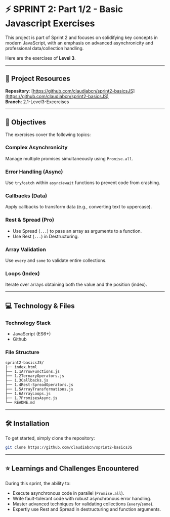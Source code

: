 # ⚡️ SPRINT 2: Part 1/2 - Basic Javascript Exercises

This project is part of Sprint 2 and focuses on solidifying key concepts in modern JavaScript, with an emphasis on advanced asynchronicity and professional data/collection handling.

Here are the exercises of **Level 3**.

---

## 🔗 Project Resources

**Repository**: [https://github.com/claudiabcn/sprint2-basicsJS](https://github.com/claudiabcn/sprint2-basicsJS)  
**Branch**: 2.1-Level3-Excercises

---

## 🎯 Objectives

The exercises cover the following topics:

### Complex Asynchronicity
Manage multiple promises simultaneously using `Promise.all`.

### Error Handling (Async)
Use `try`/`catch` within `async`/`await` functions to prevent code from crashing.

### Callbacks (Data)
Apply callbacks to transform data (e.g., converting text to uppercase).

### Rest & Spread (Pro)
- Use Spread (`...`) to pass an array as arguments to a function.
- Use Rest (`...`) in Destructuring.

### Array Validation
Use `every` and `some` to validate entire collections.

### Loops (Index)
Iterate over arrays obtaining both the value and the position (index).

---

## 💻 Technology & Files

### Technology Stack

- JavaScript (ES6+)
- Github

### File Structure

```
sprint2-basicsJS/
├── index.html
├── 1.1ArrowFunctions.js
├── 1.2TernaryOperators.js
├── 1.3Callbacks.js
├── 1.4Rest-SpreadOperators.js
├── 1.5ArrayTransformations.js
├── 1.6ArrayLoops.js
├── 1.7PromisesAsync.js
└── README.md
```

---

## 🛠 Installation

To get started, simply clone the repository:

```bash
git clone https://github.com/claudiabcn/sprint2-basicsJS
```

---

## ⭐ Learnings and Challenges Encountered

During this sprint, the ability to:

- Execute asynchronous code in parallel (`Promise.all`).
- Write fault-tolerant code with robust asynchronous error handling.
- Master advanced techniques for validating collections (`every`/`some`).
- Expertly use Rest and Spread in destructuring and function arguments.
